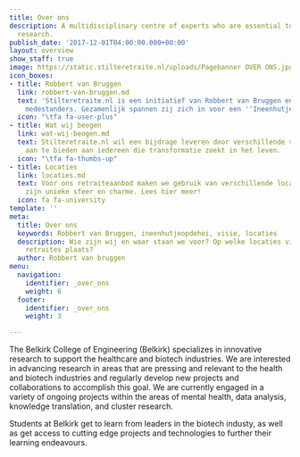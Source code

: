 ```yaml
---
title: Over ons
description: A multidisciplinary centre of experts who are essential to patient-oriented
  research.
publish_date: '2017-12-01T04:00:00.000+00:00'
layout: overview
show_staff: true
image: https://static.stilteretraite.nl/uploads/Pagebanner OVER ONS.jpg
icon_boxes:
- title: Robbert van Bruggen
  link: robbert-van-bruggen.md
  text: 'Stilteretraite.nl is een initiatief van Robbert van Bruggen en een team van
    medestanders. Gezamenlijk spannen zij zich in voor een ''Ineenhutjeopdehei 2.0''  '
  icon: "\tfa fa-user-plus"
- title: Wat wij beogen
  link: wat-wij-beogen.md
  text: Stilteretraite.nl wil een bijdrage leveren door verschillende vormen van stilte-retraite
    aan te bieden aan iedereen die transformatie zoekt in het leven.
  icon: "\tfa fa-thumbs-up"
- title: Locaties
  link: locaties.md
  text: Voor ons retraiteaanbod maken we gebruik van verschillende locaties, met ieder
    zijn unieke sfeer en charme. Lees hier meer!
  icon: fa fa-university
template: ''
meta:
  title: Over ons
  keywords: Robbert van Bruggen, ineenhutjeopdehei, visie, locaties
  description: Wie zijn wij en waar staan we voor? Op welke locaties vinden onze stilte
    retraites plaats?
  author: Robbert van bruggen
menu:
  navigation:
    identifier: _over_ons
    weight: 6
  footer:
    identifier: _over_ons
    weight: 3

---
```

The Belkirk College of Engineering (Belkirk) specializes in innovative research to support the healthcare and biotech industries. We are interested in advancing research in areas that are pressing and relevant to the health and biotech industries and regularly develop new projects and collaborations to accomplish this goal. We are currently engaged in a variety of ongoing projects within the areas of mental health, data analysis, knowledge translation, and cluster research.

Students at Belkirk get to learn from leaders in the biotech industy, as well as get access to cutting edge projects and technologies to further their learning endeavours.